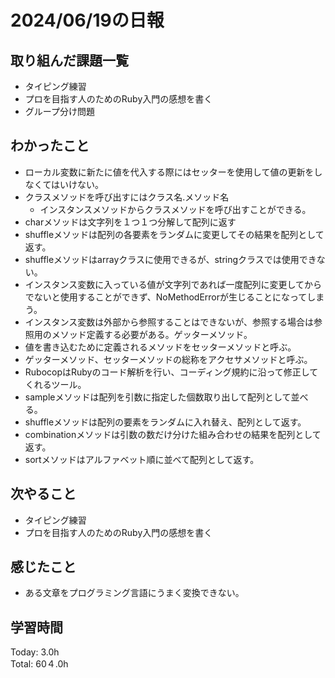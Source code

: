 # 2024/06/19の日報
## 取り組んだ課題一覧
* タイピング練習
*  プロを目指す人のためのRuby入門の感想を書く
*  グループ分け問題
## わかったこと
* ローカル変数に新たに値を代入する際にはセッターを使用して値の更新をしなくてはいけない。
* クラスメソッドを呼び出すにはクラス名.メソッド名
  *  インスタンスメソッドからクラスメソッドを呼び出すことができる。
*  charメソッドは文字列を１つ１つ分解して配列に返す
*  shuffleメソッドは配列の各要素をランダムに変更してその結果を配列として返す。
  *  shuffleメソッドはarrayクラスに使用できるが、stringクラスでは使用できない。
  *  インスタンス変数に入っている値が文字列であれば一度配列に変更してからでないと使用することができず、NoMethodErrorが生じることになってしまう。
*  インスタンス変数は外部から参照することはできないが、参照する場合は参照用のメソッド定義する必要がある。ゲッターメソッド。
*  値を書き込むために定義されるメソッドをセッターメソッドと呼ぶ。
  *  ゲッターメソッド、セッターメソッドの総称をアクセサメソッドと呼ぶ。
*  RubocopはRubyのコード解析を行い、コーディング規約に沿って修正してくれるツール。
* sampleメソッドは配列を引数に指定した個数取り出して配列として並べる。
* shuffleメソッドは配列の要素をランダムに入れ替え、配列として返す。
* combinationメソッドは引数の数だけ分けた組み合わせの結果を配列として返す。
* sortメソッドはアルファベット順に並べて配列として返す。
## 次やること
* タイピング練習
* プロを目指す人のためのRuby入門の感想を書く
## 感じたこと
*  ある文章をプログラミング言語にうまく変換できない。
## 学習時間
Today: 3.0h<br>
Total: 60４.0h
